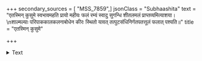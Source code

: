 +++
secondary_sources = [ "MSS_7859",]
jsonClass = "Subhaashita"
text = "एतस्मिन् कुसुमे स्वभावमहति प्रायो महीयः फलं रम्यं स्वादु सुगन्धि शीतलमलं प्राप्तव्यमित्याशया।  \nशाल्मल्याः परिपाककालकलनाबोधेन कीरः स्थितो यावत् तत्पुटसंधिनिर्गतपतत्तूलं फलात् पश्यति॥"
title = "एतस्मिन् कुसुमे"

+++

<details><summary>Text</summary>

एतस्मिन् कुसुमे स्वभावमहति प्रायो महीयः फलं रम्यं स्वादु सुगन्धि शीतलमलं प्राप्तव्यमित्याशया।  
शाल्मल्याः परिपाककालकलनाबोधेन कीरः स्थितो यावत् तत्पुटसंधिनिर्गतपतत्तूलं फलात् पश्यति॥
</details>
